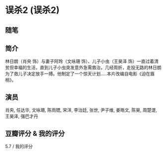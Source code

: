 # 误杀2 (误杀2)

## 随笔

## 简介

林日朗（肖央 饰）与妻子阿玲（文咏珊 饰）、儿子小虫（王昊泽 饰）一直过着清贫但幸福的生活，直到儿子小虫突发意外急需救治，几经周折，走投无路的林日朗为了救儿子决定放手一搏。他制定了一个惊天计划.....本片改编自电影《迫在眉梢》。

## 演员

肖央, 任达华, 文咏珊, 陈雨锶, 宋洋, 李治廷, 张世, 尹子维, 姜皓文, 陈昊, 周楚濋, 王昊泽, 强巴才丹

## 豆瓣评分 & 我的评分

5.7 / 我的评分
